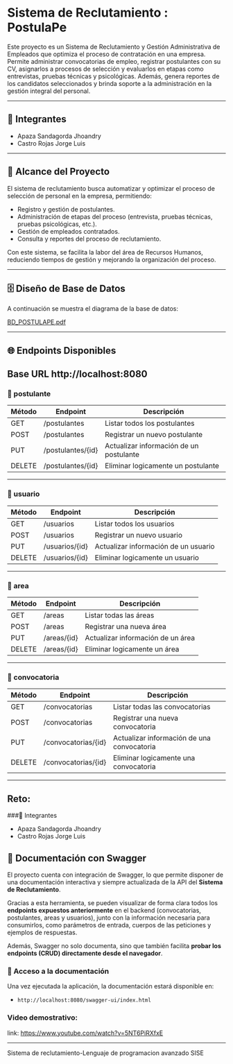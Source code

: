 # Sistema de Reclutamiento : PostulaPe
Este proyecto es un Sistema de Reclutamiento y Gestión Administrativa de Empleados que optimiza el proceso de contratación en una empresa. Permite administrar convocatorias de empleo, registrar postulantes con su CV, asignarlos a procesos de selección y evaluarlos en etapas como entrevistas, pruebas técnicas y psicológicas. Además, genera reportes de los candidatos seleccionados y brinda soporte a la administración en la gestión integral del personal.

---

## 👥 Integrantes

- Apaza Sandagorda Jhoandry
- Castro Rojas Jorge Luis
  
---

## 🎯 Alcance del Proyecto


El sistema de reclutamiento busca automatizar y optimizar el proceso de selección de personal en la empresa, permitiendo:  

- Registro y gestión de postulantes.  
- Administración de etapas del proceso (entrevista, pruebas técnicas, pruebas psicológicas, etc.).  
- Gestión de empleados contratados.  
- Consulta y reportes del proceso de reclutamiento.  

Con este sistema, se facilita la labor del área de Recursos Humanos, reduciendo tiempos de gestión y mejorando la organización del proceso.

---

## 🗄️ Diseño de Base de Datos

A continuación se muestra el diagrama de la base de datos:  

[BD_POSTULAPE.pdf](https://github.com/user-attachments/files/22323104/BD_POSTULAPE.pdf)

---



## 🌐 Endpoints Disponibles

## Base URL http://localhost:8080

### 📂 postulante

| Método | Endpoint               | Descripción                                   |
|--------|------------------------|-----------------------------------------------|
| GET    | /postulantes           | Listar todos los postulantes                  |
| POST   | /postulantes           | Registrar un nuevo postulante                 |
| PUT    | /postulantes/{id}      | Actualizar información de un postulante       |
| DELETE | /postulantes/{id}      | Eliminar logicamente un postulante            |

---

### 📂 usuario

| Método | Endpoint               | Descripción                                   |
|--------|------------------------|-----------------------------------------------|
| GET    | /usuarios              | Listar todos los usuarios                     |
| POST   | /usuarios              | Registrar un nuevo usuario                    |
| PUT    | /usuarios/{id}         | Actualizar información de un usuario          |
| DELETE | /usuarios/{id}         | Eliminar logicamente un usuario               |

---

### 📂 area

| Método | Endpoint               | Descripción                                   |
|--------|------------------------|-----------------------------------------------|
| GET    | /areas                 | Listar todas las áreas                        |
| POST   | /areas                 | Registrar una nueva área                      |
| PUT    | /areas/{id}            | Actualizar información de un área             |
| DELETE | /areas/{id}            | Eliminar logicamente un área                  |

---

### 📂 convocatoria

| Método | Endpoint               | Descripción                                   |
|--------|------------------------|-----------------------------------------------|
| GET    | /convocatorias         | Listar todas las convocatorias                |
| POST   | /convocatorias         | Registrar una nueva convocatoria              |
| PUT    | /convocatorias/{id}    | Actualizar información de una convocatoria    |
| DELETE | /convocatorias/{id}    | Eliminar logicamente una convocatoria         |

---

## Reto:

###👥 Integrantes

- Apaza Sandagorda Jhoandry
- Castro Rojas Jorge Luis

## 📖 Documentación con Swagger

El proyecto cuenta con integración de Swagger, lo que permite disponer de una documentación interactiva y siempre actualizada de la API del **Sistema de Reclutamiento**.  

Gracias a esta herramienta, se pueden visualizar de forma clara todos los **endpoints expuestos anteriormente** en el backend (convocatorias, postulantes, areas y usuarios), junto con la información necesaria para consumirlos, como parámetros de entrada, cuerpos de las peticiones y ejemplos de respuestas.  

Además, Swagger no solo documenta, sino que también facilita **probar los endpoints (CRUD) directamente desde el navegador**.
### 🚀 Acceso a la documentación
Una vez ejecutada la aplicación, la documentación estará disponible en:
- `http://localhost:8080/swagger-ui/index.html`

### Video demostrativo: 

link: https://www.youtube.com/watch?v=5NT6PiRXfxE

---

Sistema de reclutamiento-Lenguaje de programacion avanzado SISE
